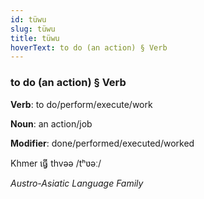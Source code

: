 ```yaml
---
id: tüwu
slug: tüwu
title: tüwu
hoverText: to do (an action) § Verb
---
```


### to do (an action) § Verb

**Verb**: to do/perform/execute/work

**Noun**: an action/job

**Modifier**: done/performed/executed/worked

Khmer ធ្វើ thvəə /tʰʋəː/

*Austro-Asiatic Language Family*